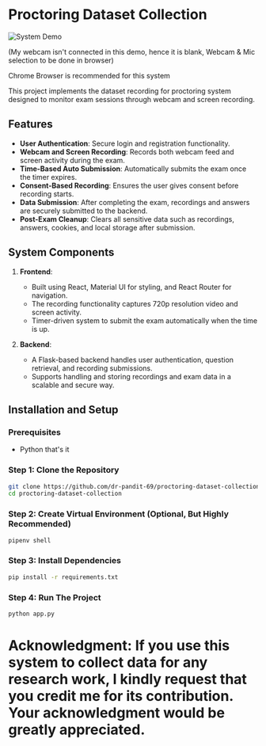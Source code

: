 # Proctoring Dataset Collection

![System Demo](https://giphy.com/embed/YUVs6lIV0HAFzWqKea)

(My webcam isn't connected in this demo, hence it is blank, Webcam & Mic selection to be done in browser)

Chrome Browser is recommended for this system

This project implements the dataset recording for proctoring system designed to monitor exam sessions through webcam and screen recording. 

## Features

- **User Authentication**: Secure login and registration functionality.
- **Webcam and Screen Recording**: Records both webcam feed and screen activity during the exam.
- **Time-Based Auto Submission**: Automatically submits the exam once the timer expires.
- **Consent-Based Recording**: Ensures the user gives consent before recording starts.
- **Data Submission**: After completing the exam, recordings and answers are securely submitted to the backend.
- **Post-Exam Cleanup**: Clears all sensitive data such as recordings, answers, cookies, and local storage after submission.

## System Components

1. **Frontend**:
   - Built using React, Material UI for styling, and React Router for navigation.
   - The recording functionality captures 720p resolution video and screen activity.
   - Timer-driven system to submit the exam automatically when the time is up.

2. **Backend**:
   - A Flask-based backend handles user authentication, question retrieval, and recording submissions.
   - Supports handling and storing recordings and exam data in a scalable and secure way.

## Installation and Setup

### Prerequisites
- Python that's it 

### Step 1: Clone the Repository

```bash
git clone https://github.com/dr-pandit-69/proctoring-dataset-collection.git
cd proctoring-dataset-collection
```

### Step 2: Create Virtual Environment (Optional, But Highly Recommended)

```bash
pipenv shell
```

### Step 3: Install Dependencies

```bash
pip install -r requirements.txt
```

### Step 4: Run The Project

```bash
python app.py
```

# Acknowledgment: If you use this system to collect data for any research work, I kindly request that you credit me for its contribution. Your acknowledgment would be greatly appreciated.






